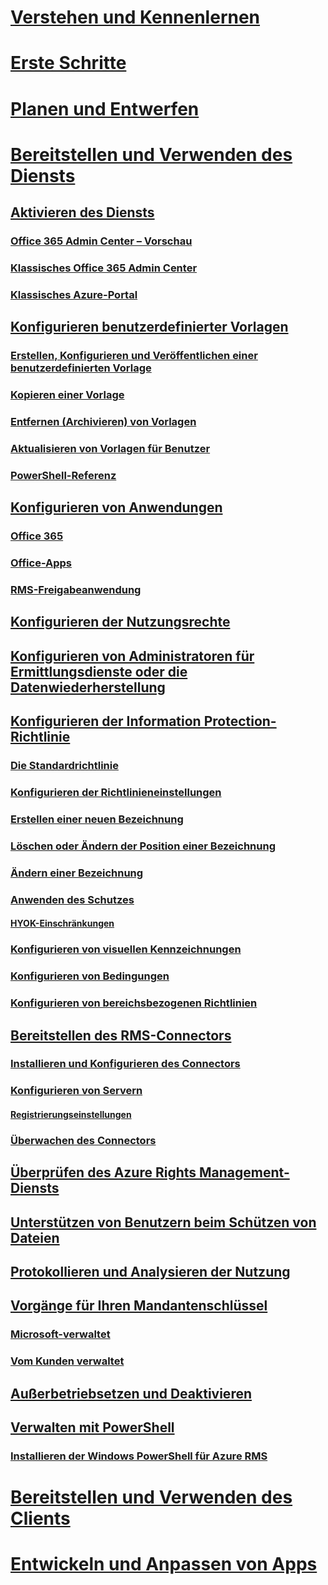 # [Verstehen und Kennenlernen](/information-protection/understand-explore/what-is-information-protection)
# [Erste Schritte](/information-protection/get-started/requirements-azure-rms)
# [Planen und Entwerfen](/information-protection/plan-design/deployment-roadmap)
# [Bereitstellen und Verwenden des Diensts](activate-service.md)
## [Aktivieren des Diensts](activate-service.md)
### [Office 365 Admin Center – Vorschau](activate-office365-preview.md)
### [Klassisches Office 365 Admin Center](activate-office365-classic.md)
### [Klassisches Azure-Portal](activate-azure-classic.md)
## [Konfigurieren benutzerdefinierter Vorlagen](configure-custom-templates.md)
### [Erstellen, Konfigurieren und Veröffentlichen einer benutzerdefinierten Vorlage](create-template.md) 
### [Kopieren einer Vorlage](copy-template.md)
### [Entfernen (Archivieren) von Vorlagen](remove-template.md) 
### [Aktualisieren von Vorlagen für Benutzer](refresh-templates.md)
### [PowerShell-Referenz](configure-templates-with-powershell.md)
## [Konfigurieren von Anwendungen](configure-applications.md)
### [Office 365](configure-office365.md)
### [Office-Apps](configure-office-apps.md)
### [RMS-Freigabeanwendung](configure-sharing-app.md)
## [Konfigurieren der Nutzungsrechte](configure-usage-rights.md)
## [Konfigurieren von Administratoren für Ermittlungsdienste oder die Datenwiederherstellung](configure-super-users.md)
## [Konfigurieren der Information Protection-Richtlinie](configure-policy.md)
### [Die Standardrichtlinie](configure-policy-default.md)
### [Konfigurieren der Richtlinieneinstellungen](configure-policy-settings.md)
### [Erstellen einer neuen Bezeichnung](configure-policy-new-label.md)
### [Löschen oder Ändern der Position einer Bezeichnung](configure-policy-delete-reorder.md)
### [Ändern einer Bezeichnung](configure-policy-change-label.md)
### [Anwenden des Schutzes](configure-policy-protection.md)
#### [HYOK-Einschränkungen](configure-adrms-restrictions.md)
### [Konfigurieren von visuellen Kennzeichnungen](configure-policy-markings.md)
### [Konfigurieren von Bedingungen](configure-policy-classification.md)
### [Konfigurieren von bereichsbezogenen Richtlinien](configure-policy-scope.md)
## [Bereitstellen des RMS-Connectors](deploy-rms-connector.md)
### [Installieren und Konfigurieren des Connectors](install-configure-rms-connector.md)
### [Konfigurieren von Servern](configure-servers-rms-connector.md)
#### [Registrierungseinstellungen](rms-connector-registry-settings.md)
### [Überwachen des Connectors](monitor-rms-connector.md)
## [Überprüfen des Azure Rights Management-Diensts](verify.md)
## [Unterstützen von Benutzern beim Schützen von Dateien](help-users.md)
## [Protokollieren und Analysieren der Nutzung](log-analyze-usage.md)
## [Vorgänge für Ihren Mandantenschlüssel](operations-tenant-key.md)
### [Microsoft-verwaltet](operations-microsoft-managed-tenant-key.md)
### [Vom Kunden verwaltet](operations-customer-managed-tenant-key.md)
## [Außerbetriebsetzen und Deaktivieren](decommission-deactivate.md)
## [Verwalten mit PowerShell](administer-powershell.md)
### [Installieren der Windows PowerShell für Azure RMS](install-powershell.md)
# [Bereitstellen und Verwenden des Clients](/information-protection/rms-client/use-client)
# [Entwickeln und Anpassen von Apps](/information-protection/develop/developers-guide)



<!--HONumber=Jan17_HO4-->


